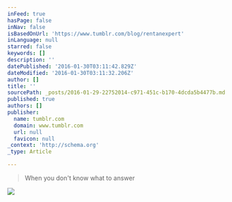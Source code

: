 ```yaml
---
inFeed: true
hasPage: false
inNav: false
isBasedOnUrl: 'https://www.tumblr.com/blog/rentanexpert'
inLanguage: null
starred: false
keywords: []
description: ''
datePublished: '2016-01-30T03:11:42.829Z'
dateModified: '2016-01-30T03:11:32.206Z'
author: []
title: ''
sourcePath: _posts/2016-01-29-22752014-c971-451c-b170-4dcda5b4477b.md
published: true
authors: []
publisher:
  name: tumblr.com
  domain: www.tumblr.com
  url: null
  favicon: null
_context: 'http://schema.org'
_type: Article

---
```

> When you don't know what to answer

![](https://s3-us-west-2.amazonaws.com/the-grid-img/p/465b1a121734acada2e3b0739727efc14872e004.gif)